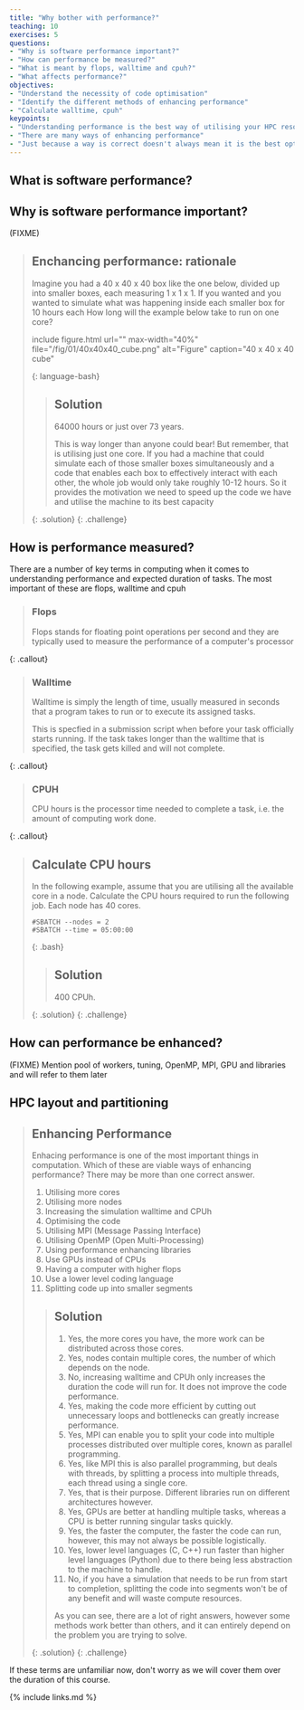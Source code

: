 ```yaml
---
title: "Why bother with performance?"
teaching: 10
exercises: 5
questions:
- "Why is software performance important?"
- "How can performance be measured?"
- "What is meant by flops, walltime and cpuh?"
- "What affects performance?"
objectives:
- "Understand the necessity of code optimisation"
- "Identify the different methods of enhancing performance"
- "Calculate walltime, cpuh"
keypoints:
- "Understanding performance is the best way of utilising your HPC resources"
- "There are many ways of enhancing performance"
- "Just because a way is correct doesn't always mean it is the best option"
---
```


## What is software performance?



## Why is software performance important?

(FIXME)

> ## Enchancing performance: rationale
>
> Imagine you had a 40 x 40 x 40 box like the one below, divided up into smaller boxes, each measuring 1 x 1 x 1. If you wanted and you wanted to simulate what was happening inside each smaller box for 10 hours each How long will the example below take to run on one core?
>
> include figure.html url="" max-width="40%" file="/fig/01/40x40x40_cube.png" alt="Figure" caption="40 x 40 x 40 cube"
> 
> {: language-bash}
> 
>> ## Solution
>> 
>> 64000 hours or just over 73 years.
>>
>> This is way longer than anyone could bear! But remember, that is utilising just one core. If you had a machine that could simulate each of those smaller boxes simultaneously and a code that enables each box to effectively interact with each other, the whole job would only take roughly 10-12 hours. So it provides the motivation we need to speed up the code we have and utilise the machine to its best capacity
>>
>{: .solution}
{: .challenge}

## How is performance measured?

There are a number of key terms in computing when it comes to understanding performance and expected duration of tasks. The most important of these are flops, walltime and cpuh

> ### Flops
>
> Flops stands for floating point operations per second and they are typically used to measure the performance of a computer's processor
>
{: .callout}


> ### Walltime
> 
> Walltime is simply the length of time, usually measured in seconds that a program takes to run or to execute its assigned tasks. 
>
> This is specfied in a submission script when before your task officially starts running. If the task takes longer than the walltime that is specified, the task gets killed and will not complete.
>
{: .callout}

> ### CPUH
>
> CPU hours is the processor time needed to complete a task, i.e. the amount of computing work done. 
>
>
{: .callout}


> ## Calculate CPU hours
> 
> In the following example, assume that you are utilising all the available core in a node. Calculate the CPU hours required to run the following job. Each node has 40 cores.
> 
> ```
> #SBATCH --nodes = 2
> #SBATCH --time = 05:00:00
> ```
> {: .bash}
> 
> > ## Solution
> >
> > 400 CPUh.
> >
> > 
> > 
>{: .solution}
{: .challenge}

## How can performance be enhanced?

(FIXME) Mention pool of workers, tuning, OpenMP, MPI, GPU and libraries and will refer to them later

## HPC layout and partitioning

> ## Enhancing Performance
>
> Enhacing performance is one of the most important things in computation. Which of these are viable ways of enhancing performance? There may be more than one correct answer.
>
> 1. Utilising more cores
> 2. Utilising more nodes
> 3. Increasing the simulation walltime and CPUh
> 4. Optimising the code
> 5. Utilising MPI (Message Passing Interface)
> 6. Utilising OpenMP (Open Multi-Processing)
> 7. Using performance enhancing libraries
> 8. Use GPUs instead of CPUs
> 9. Having a computer with higher flops
> 10. Use a lower level coding language
> 11. Splitting code up into smaller segments
> 
> > ## Solution
> > 1. Yes, the more cores you have, the more work can be distributed across those cores.
> > 2. Yes, nodes contain multiple cores, the number of which depends on the node. 
> > 3. No, increasing walltime and CPUh only increases the duration the code will run for. It does not improve the code performance.
> > 4. Yes, making the code more efficient by cutting out unnecessary loops and bottlenecks can greatly increase performance.
> > 5. Yes, MPI can enable you to split your code into multiple processes distributed over multiple cores, known as parallel programming.
> > 6. Yes, like MPI this is also parallel programming, but deals with threads, by splitting a process into multiple threads, each thread using a single core.
> > 7. Yes, that is their purpose. Different libraries run on different architectures however.
> > 8. Yes, GPUs are better at handling multiple tasks, whereas a CPU is better running singular tasks quickly.
> > 9. Yes, the faster the computer, the faster the code can run, however, this may not always be possible logistically.
> > 10. Yes, lower level languages (C, C++) run faster than higher level languages (Python) due to there being less abstraction to the machine to handle.
> > 11. No, if you have a simulation that needs to be run from start to completion, splitting the code into segments won't be of any benefit and will waste compute resources.
> >
> > As you can see, there are a lot of right answers, however some methods work better than others, and it can entirely depend on the problem you are trying to solve.
> >
>{: .solution}
{: .challenge}

If these terms are unfamiliar now, don't worry as we will cover them over the duration of this course.

{% include links.md %}
